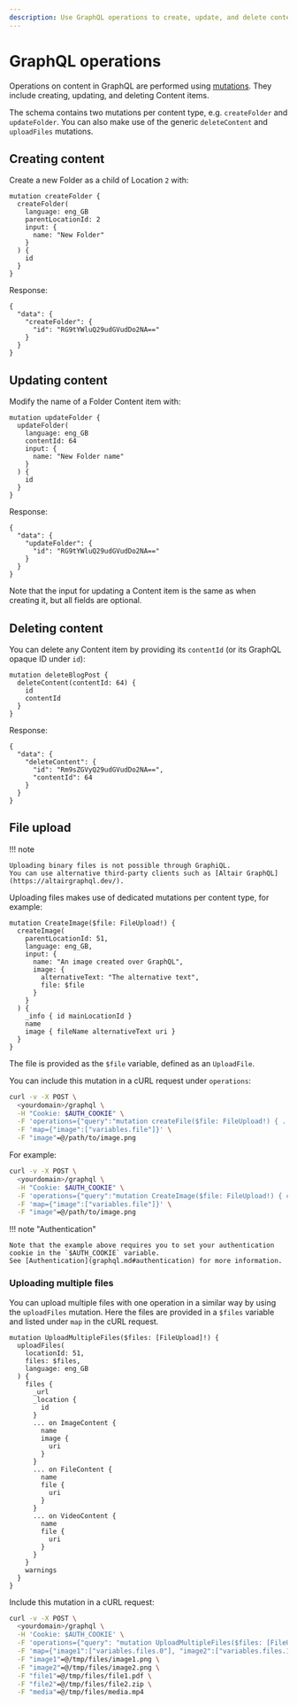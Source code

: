 ```yaml
---
description: Use GraphQL operations to create, update, and delete content.
---
```


# GraphQL operations

Operations on content in GraphQL are performed using [mutations](https://graphql.org/learn/queries/#mutations).
They include creating, updating, and deleting Content items.

The schema contains two mutations per content type, e.g. `createFolder` and `updateFolder`.
You can also make use of the generic `deleteContent` and `uploadFiles` mutations.

## Creating content

Create a new Folder as a child of Location `2` with:

```
mutation createFolder {
  createFolder(
    language: eng_GB
    parentLocationId: 2
    input: {
      name: "New Folder"
    }
  ) {
    id
  }
}
```

Response:

```
{
  "data": {
    "createFolder": {
      "id": "RG9tYWluQ29udGVudDo2NA=="
    }
  }
}
```

## Updating content

Modify the name of a Folder Content item with:

```
mutation updateFolder {
  updateFolder(
    language: eng_GB
    contentId: 64
    input: {
      name: "New Folder name"
    }
  ) {
    id
  }
}
```

Response:

```
{
  "data": {
    "updateFolder": {
      "id": "RG9tYWluQ29udGVudDo2NA=="
    }
  }
}
```

Note that the input for updating a Content item is the same as when creating it, but all fields are optional.

## Deleting content

You can delete any Content item by providing its `contentId` (or its GraphQL opaque ID under `id`):

```
mutation deleteBlogPost {
  deleteContent(contentId: 64) {
    id
    contentId
  }
}
```

Response:

```
{
  "data": {
    "deleteContent": {
      "id": "Rm9sZGVyQ29udGVudDo2NA==",
      "contentId": 64
    }
  }
}
```

## File upload

!!! note

    Uploading binary files is not possible through GraphiQL.
    You can use alternative third-party clients such as [Altair GraphQL](https://altairgraphql.dev/).

Uploading files makes use of dedicated mutations per content type, for example:

```
mutation CreateImage($file: FileUpload!) {
  createImage(
    parentLocationId: 51,
    language: eng_GB,
    input: {
      name: "An image created over GraphQL",
      image: {
        alternativeText: "The alternative text",
        file: $file
      }
    }
  ) {
    _info { id mainLocationId }
    name
    image { fileName alternativeText uri }
  }
}
```

The file is provided as the `$file` variable, defined as an `UploadFile`.

You can include this mutation in a cURL request under `operations`:

``` bash
curl -v -X POST \
  <yourdomain>/graphql \
  -H "Cookie: $AUTH_COOKIE" \
  -F 'operations={"query":"mutation createFile($file: FileUpload!) { ... }","variables":{"file": null}}' \
  -F 'map={"image":["variables.file"]}' \
  -F "image"=@/path/to/image.png
```

For example:

``` bash
curl -v -X POST \
  <yourdomain>/graphql \
  -H "Cookie: $AUTH_COOKIE" \
  -F 'operations={"query":"mutation CreateImage($file: FileUpload!) { createImage( parentLocationId: 51, input: { name: \"An image created over GraphQL\", image: { alternativeText: \"The alternative text\", file: $file } }, language: \"eng-GB\" ) { _info { id mainLocationId } _url name image { fileName alternativeText uri } } }","variables":{"file": null}}' \
  -F 'map={"image":["variables.file"]}' \
  -F "image"=@/path/to/image.png
```

!!! note "Authentication"

    Note that the example above requires you to set your authentication cookie in the `$AUTH_COOKIE` variable.
    See [Authentication](graphql.md#authentication) for more information.

### Uploading multiple files

You can upload multiple files with one operation in a similar way by using the `uploadFiles` mutation.
Here the files are provided in a `$files` variable and listed under `map` in the cURL request.

```
mutation UploadMultipleFiles($files: [FileUpload]!) {
  uploadFiles(
    locationId: 51,
    files: $files,
    language: eng_GB
  ) {
    files {
      _url
      _location {
        id
      }
      ... on ImageContent {
        name
        image {
          uri
        }
      }
      ... on FileContent {
        name
        file {
          uri
        }
      }
      ... on VideoContent {
        name
        file {
          uri
        }
      }
    }
    warnings
  }
}
```

Include this mutation in a cURL request:

``` bash
curl -v -X POST \
  <yourdomain>/graphql \
  -H 'Cookie: $AUTH_COOKIE' \
  -F 'operations={"query": "mutation UploadMultipleFiles($files: [FileUpload]!) { uploadFiles( locationId: 51, files: $files, languageCode: \"eng-GB\" ) { files { _url _location { id } ... on ImageContent { name image { uri } } ... on FileContent { name file { uri } } ... on VideoContent { name file { uri } } } warnings } }", "variables": {"files": [null, null, null, null, null]}}' \
  -F 'map={"image1":["variables.files.0"], "image2":["variables.files.1"], "file1":["variables.files.2"], "file2":["variables.files.3"], "media":["variables.files.4"]}' \
  -F "image1"=@/tmp/files/image1.png \
  -F "image2"=@/tmp/files/image2.png \
  -F "file1"=@/tmp/files/file1.pdf \
  -F "file2"=@/tmp/files/file2.zip \
  -F "media"=@/tmp/files/media.mp4
```
